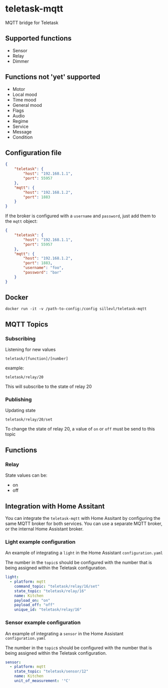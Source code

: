 # teletask-mqtt
MQTT bridge for Teletask

## Supported functions

* Sensor
* Relay
* Dimmer

## Functions not 'yet' supported

* Motor
* Local mood
* Time mood
* General mood
* Flags
* Audio
* Regime
* Service
* Message
* Condition

## Configuration file

```json
{
    "teletask": {
        "host": "192.168.1.1",
        "port": 55957
    },
    "mqtt": {
        "host": "192.168.1.2",
        "port": 1883
    }
}
```

If the broker is configured with a `username` and `password`, just add them to the `mqtt` object:

```json
{
    "teletask": {
        "host": "192.168.1.1",
        "port": 55957
    },
    "mqtt": {
        "host": "192.168.1.2",
        "port": 1883,
        "username": "foo",
        "password": "bar"
    }
}
```

## Docker

```
docker run -it -v /path-to-config:/config sillevl/teletask-mqtt
```

## MQTT Topics

### Subscribing

Listening for new values

```
teletask/[function]/[number]
```

example:

```
teletask/relay/20
```

This will subscribe to the state of relay 20

### Publishing

Updating state

```
teletask/relay/20/set
```

To change the state of relay 20, a value of `on` or `off` must be send to this topic

## Functions

### Relay

State values can be:

* on
* off

## Integration with Home Assitant

You can integrate the `teletask-mqtt` with Home Assitant by configuring the same MQTT broker for both services. You can use a separate MQTT broker, or the internal Home Assistant broker.

### Light example configuration

An example of integrating a `light` in the Home Assistant `configuration.yaml`

The number in the `topic`s should be configured with the number that is being assigned within the Teletask configuration.

```yaml
light:
  - platform: mqtt 
    command_topic: "teletask/relay/16/set"
    state_topic: "teletask/relay/16"
    name: Kitchen
    payload_on: "on"
    payload_off: "off"
    unique_id: "teletask/relay/16"
```

### Sensor example configuration

An example of integrating a `sensor` in the Home Assistant `configuration.yaml`

The number in the `topic`s should be configured with the number that is being assigned within the Teletask configuration.

```yaml
sensor:
  - platform: mqtt
    state_topic: "teletask/sensor/12"
    name: Kitchen
    unit_of_measurement: '°C'
```
